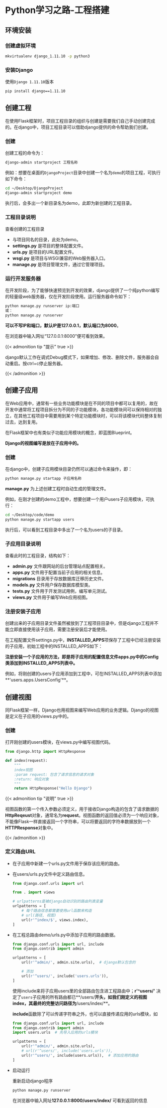 # Python学习之路-工程搭建


## 环境安装

### 创建虚拟环境

```bash
mkvirtualenv django_1.11.10 -p python3
```

### 安装Django

使用`Django 1.11.10`版本

```bash
pip install django==1.11.10
```

## 创建工程

在使用Flask框架时，项目工程目录的组织与创建是需要我们自己手动创建完成的。在django中，项目工程目录可以借助django提供的命令帮助我们创建。

### 创建

创建工程的命令为：

```bash
django-admin startproject 工程名称
```

例如：想要在桌面的`DjangoProject`目录中创建一个名为`demo`的项目工程，可执行如下命令：

```bash
cd ~/Desktop/DjangoProject
django-admin startproject demo
```

执行后，会多出一个新目录名为demo，此即为新创建的工程目录。

### 工程目录说明

查看创建的工程目录

- 与项目同名的目录，此处为demo。
- **settings.py** 是项目的整体配置文件。
- **urls.py** 是项目的URL配置文件。
- **wsgi.py** 是项目与WSGI兼容的Web服务器入口。
- **manage.py** 是项目管理文件，通过它管理项目。

### 运行开发服务器

在开发阶段，为了能够快速预览到开发的效果，django提供了一个纯python编写的轻量级web服务器，仅在开发阶段使用。运行服务器命令如下：

```bash
python manage.py runserver ip:端口
或：
python manage.py runserver
```

**可以不写IP和端口，默认IP是127.0.0.1，默认端口为8000**。

在浏览器中输入网址“127.0.0.1:8000”便可看到效果。

{{< admonition tip "提示" true >}}

django默认工作在调式Debug模式下，如果增加、修改、删除文件，服务器会自动重启。按ctrl+c停止服务器。

{{< /admonition >}}

## 创建子应用

在Web应用中，通常有一些业务功能模块是在不同的项目中都可以复用的，故在开发中通常将工程项目拆分为不同的子功能模块，各功能模块间可以保持相对的独立，在其他工程项目中需要用到某个特定功能模块时，可以将该模块代码整体复制过去，达到复用。

在Flask框架中也有类似子功能应用模块的概念，即蓝图Blueprint。

**Django的视图编写是放在子应用中的。**

### 创建

在django中，创建子应用模块目录仍然可以通过命令来操作，即：

```bash
python manage.py startapp 子应用名称
```

**manage.py** 为上述创建工程时自动生成的管理文件。

例如，在刚才创建的demo工程中，想要创建一个用户users子应用模块，可执行：

```bash
cd ~/Desktop/code/demo
python manage.py startapp users
```

执行后，可以看到工程目录中多出了一个名为users的子目录。

### 子应用目录说明

查看此时的工程目录，结构如下：

- **admin.py** 文件跟网站的后台管理站点配置相关。
- **apps.py** 文件用于配置当前子应用的相关信息。
- **migrations** 目录用于存放数据库迁移历史文件。
- **models.py** 文件用户保存数据库模型类。
- **tests.py** 文件用于开发测试用例，编写单元测试。
- **views.py** 文件用于编写Web应用视图。

### 注册安装子应用

创建出来的子应用目录文件虽然被放到了工程项目目录中，但是django工程并不能立即直接使用该子应用，需要注册安装后才能使用。

在工程配置文件settings.py中，**INSTALLED_APPS**项保存了工程中已经注册安装的子应用，初始工程中的INSTALLED_APPS如下：

**注册安装一个子应用的方法，即是将子应用的配置信息文件apps.py中的Config类添加到INSTALLED_APPS列表中。**

例如，将刚创建的users子应用添加到工程中，可在INSTALLED_APPS列表中添加**'users.apps.UsersConfig'**。

## 创建视图

同Flask框架一样，Django也用视图来编写Web应用的业务逻辑。Django的视图是定义在子应用的views.py中的。

### 创建

打开刚创建的users模块，在views.py中编写视图代码。

```python
from django.http import HttpResponse

def index(request):
    """
    index视图
    :param request: 包含了请求信息的请求对象
    :return: 响应对象
    """
    return HttpResponse("Hello Django")
```

{{< admonition tip "说明" true >}}

视图函数的第一个传入参数必须定义，用于接收Django构造的包含了请求数据的**HttpReqeust**对象，通常名为**request**。视图函数的返回值必须为一个响应对象，不能像Flask一样直接返回一个字符串，可以将要返回的字符串数据放到一个**HTTPResponse**对象中。

{{< /admonition >}}

### 定义路由URL

- 在子应用中新建一个urls.py文件用于保存该应用的路由。

- 在users/urls.py文件中定义路由信息。

  ```python
  from django.conf.urls import url

  from . import views

  # urlpatterns是被django自动识别的路由列表变量
  urlpatterns = [
      # 每个路由信息都需要使用url函数来构造
      # url(路径, 视图)
      url(r'^index/$', views.index),
  ]
  ```

- 在工程总路由demo/urls.py中添加子应用的路由数据。

  ```python
  from django.conf.urls import url, include
  from django.contrib import admin

  urlpatterns = [
      url(r'^admin/', admin.site.urls),  # django默认包含的

      # 添加
      url(r'^users/', include('users.urls')), 
  ]
  ```
	使用include来将子应用users里的全部路由包含进工程路由中；**r'^users/'** 决定了`users`子应用的所有路由都已**/users/**开头，如我们刚定义的视图index，其最终的完整访问路径为**/users/index/**。
	
	**include**函数除了可以传递字符串之外，也可以直接传递应用的urls模块，如

  ```python
  from django.conf.urls import url, include
  from django.contrib import admin
  import users.urls  # 先导入应用的urls模块

  urlpatterns = [
      url(r'^admin/', admin.site.urls),
      # url(r'^users/', include('users.urls')),
      url(r'^users/', include(users.urls)),  # 添加应用的路由
  ]
  ```

- 启动运行

  重新启动django程序

  ```bash
  python manage.py runserver
  ```

  在浏览器中输入网址**127.0.0.1:8000/users/index/** 可看到返回的信息
